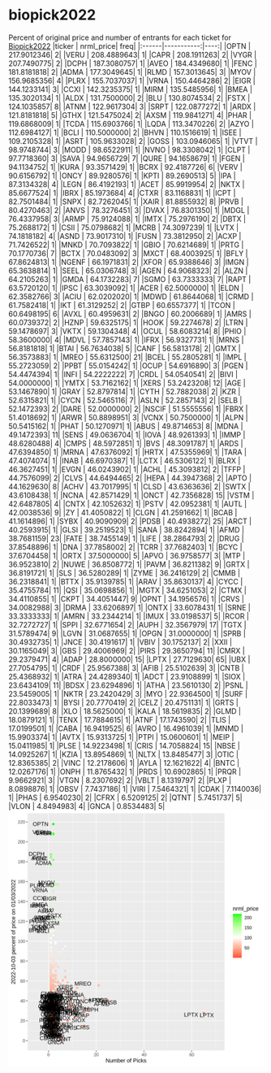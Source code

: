 # biopick2022
Percent of original price and number of entrants for each ticket for [Biopick2022](https://twitter.com/hashtag/Biopick2022)
|ticker |  nrml_price| freq|
|:------|-----------:|----:|
|OPTN   | 217.9012346|    2|
|VERU   | 208.4889643|    1|
|CAPR   | 208.1911263|    2|
|VYGR   | 207.7490775|    2|
|DCPH   | 187.3080757|    1|
|AVEO   | 184.4349680|    1|
|FENC   | 181.8181818|    2|
|ADMA   | 177.3049645|    1|
|RLMD   | 157.3013645|    3|
|MYOV   | 156.9685356|    4|
|PLRX   | 155.7037037|    1|
|VRNA   | 150.4464286|    2|
|EIGR   | 144.1233141|    3|
|CCXI   | 142.3235375|    1|
|MIRM   | 135.5485956|    1|
|BMEA   | 135.3020134|    1|
|ALDX   | 131.7500000|    2|
|BLU    | 130.8074534|    2|
|FSTX   | 124.1035857|    8|
|ATNM   | 122.9617304|    3|
|SRPT   | 122.0877272|    1|
|ARDX   | 121.8181818|    5|
|GTHX   | 121.5475024|    2|
|AXSM   | 119.9841271|    4|
|PHAR   | 119.6868009|    1|
|TCDA   | 115.6903766|    1|
|LQDA   | 113.3470226|    2|
|AZYO   | 112.6984127|    1|
|BCLI   | 110.5000000|    2|
|BHVN   | 110.1516619|    1|
|ISEE   | 109.2105328|    1|
|ASRT   | 105.9633028|    2|
|GOSS   | 103.0946065|    1|
|VTVT   |  98.9748744|    3|
|MODD   |  98.6522911|    1|
|NVNO   |  98.3308042|    1|
|CLPT   |  97.7718360|    3|
|SAVA   |  94.9656729|    7|
|QURE   |  94.1658679|    1|
|FGEN   |  94.1134752|    1|
|KURA   |  93.3571429|    1|
|BCRX   |  92.4187726|    6|
|VERV   |  90.6156792|    1|
|ONCY   |  89.9280576|    1|
|KPTI   |  89.2690513|    5|
|IPA    |  87.3134328|    4|
|LEGN   |  86.4192193|    1|
|ACET   |  85.9919954|    2|
|NKTX   |  85.6677524|    1|
|IBRX   |  85.1973684|    4|
|CTXR   |  83.1168831|    1|
|ICPT   |  82.7501484|    1|
|SNPX   |  82.7262045|    1|
|XAIR   |  81.8855932|    8|
|PRVB   |  80.4270463|    2|
|ANVS   |  78.3276451|    3|
|DVAX   |  76.8301350|    1|
|MDGL   |  76.4337958|    3|
|ARMP   |  75.9124088|    1|
|IMTX   |  75.2976190|    2|
|DBTX   |  75.2688172|    1|
|CSII   |  75.0798682|    1|
|MCRB   |  74.3097239|    1|
|LVTX   |  74.1818182|    4|
|ASND   |  73.9017310|    1|
|FUSN   |  73.3812950|    2|
|ACXP   |  71.7426522|    1|
|MNKD   |  70.7093822|    1|
|GBIO   |  70.6214689|    1|
|PRTG   |  70.1770736|    7|
|BCTX   |  70.0483092|    3|
|MXCT   |  68.4003925|    1|
|BFLY   |  67.8624813|    1|
|NGENF  |  66.1971831|    2|
|XFOR   |  65.9388646|    3|
|IMGN   |  65.3638814|    1|
|SEEL   |  65.0306748|    3|
|AGEN   |  64.9068323|    2|
|ALZN   |  64.2105263|    1|
|GMDA   |  64.1732283|    7|
|SGMO   |  63.7333333|    7|
|RAPT   |  63.5720120|    1|
|IPSC   |  63.3039092|    1|
|ACER   |  62.5000000|    1|
|ELDN   |  62.3582766|    3|
|ACIU   |  62.0202020|    1|
|MDWD   |  61.8644068|    1|
|CRMD   |  61.7582418|    1|
|IKT    |  61.3129252|    2|
|GTBP   |  60.6557377|    1|
|TCON   |  60.6498195|    6|
|AVXL   |  60.4959631|    2|
|BNGO   |  60.2006689|    1|
|AMRS   |  60.0739372|    2|
|HZNP   |  59.6325175|    1|
|HOOK   |  59.2274678|    2|
|LTRN   |  59.1478697|    3|
|VKTX   |  59.1304348|    4|
|OCUL   |  58.6083214|    8|
|PHIO   |  58.3600000|    4|
|MDVL   |  57.7857143|    1|
|IFRX   |  56.9327731|    1|
|MRNS   |  56.8181818|    1|
|BTAI   |  56.7634038|    5|
|CANF   |  56.5813178|    2|
|GMTX   |  56.3573883|    1|
|MREO   |  55.6312500|   21|
|BCEL   |  55.2805281|    1|
|IMPL   |  55.2723059|    2|
|PPBT   |  55.0154242|    1|
|OCUP   |  54.6916890|    3|
|PGEN   |  54.4474394|    1|
|INFI   |  54.2222222|    7|
|CRDL   |  54.0540541|    2|
|BIVI   |  54.0000000|    1|
|YMTX   |  53.7162162|    1|
|XERS   |  53.2423208|   12|
|AGE    |  53.1467890|    1|
|GRAY   |  52.8797814|    1|
|CYTH   |  52.7882038|    2|
|KZR    |  52.6315821|    1|
|CYCN   |  52.5465116|    7|
|ASLN   |  52.2857143|    2|
|SELB   |  52.1472393|    2|
|DARE   |  52.0000000|    2|
|NSCIF  |  51.5555556|    1|
|FBRX   |  51.4018692|    1|
|ARWR   |  50.8898951|    3|
|VCNX   |  50.7500000|    1|
|ALPN   |  50.5415162|    1|
|PHAT   |  50.1270971|    1|
|ABUS   |  49.8714653|    8|
|MDNA   |  49.1472393|   11|
|SENS   |  49.0636704|    1|
|IOVA   |  48.9261393|    1|
|IMMP   |  48.6280488|    4|
|CMPS   |  48.5972851|    1|
|BVS    |  48.3091787|    1|
|ARDS   |  47.6394850|    1|
|MRNA   |  47.6376092|    1|
|HRTX   |  47.5355969|    1|
|TARA   |  47.4074074|    1|
|INAB   |  46.6970387|    1|
|LCTX   |  46.5306122|    1|
|BLRX   |  46.3627451|    1|
|EVGN   |  46.0243902|    1|
|ACHL   |  45.3093812|    2|
|TFFP   |  44.7576099|    2|
|CLVS   |  44.6494465|    2|
|HEPA   |  44.3947368|    2|
|APTO   |  44.1629630|    8|
|ACHV   |  43.7017995|    1|
|CLSD   |  43.6363636|    2|
|SWTX   |  43.6108438|    1|
|NCNA   |  42.8571429|    1|
|ONCT   |  42.7356828|   15|
|VSTM   |  42.6487805|    4|
|CNTX   |  42.1052632|    1|
|PSTV   |  42.0952381|    1|
|AUTL   |  42.0038536|    9|
|ZY     |  41.4050822|    1|
|CLGN   |  41.2591662|    1|
|BCAB   |  41.1614896|    1|
|SYBX   |  40.9090909|    2|
|PDSB   |  40.4938272|   25|
|ARCT   |  40.2593915|    1|
|GLSI   |  39.2519523|    1|
|SANA   |  38.8242894|    1|
|AFMD   |  38.7681159|   23|
|FATE   |  38.7455149|    1|
|LIFE   |  38.2864793|    2|
|DRUG   |  37.8548896|    1|
|DNA    |  37.7858002|    2|
|TCRR   |  37.7682403|    1|
|BCYC   |  37.6704458|    1|
|ORTX   |  37.5000000|    5|
|APVO   |  36.9758577|    3|
|MTP    |  36.9523810|    2|
|NUWE   |  36.8508772|    1|
|PAVM   |  36.8211382|    9|
|GRTX   |  36.8191721|    1|
|SLS    |  36.5280289|    1|
|ZYME   |  36.2416129|    2|
|CMMB   |  36.2318841|    1|
|BTTX   |  35.9139785|    1|
|ARAV   |  35.8630137|    4|
|CYCC   |  35.4755784|   11|
|QSI    |  35.0698856|    1|
|MGTX   |  34.6251053|    2|
|CTMX   |  34.4110855|    1|
|CKPT   |  34.4051447|    9|
|OPNT   |  34.1956576|    1|
|CRVS   |  34.0082988|    3|
|DRMA   |  33.6206897|    1|
|ONTX   |  33.6078431|    1|
|SRNE   |  33.3333333|    1|
|AMRN   |  33.2344214|    1|
|IMUX   |  33.0198537|    5|
|RCOR   |  32.7272727|    1|
|SPPI   |  32.6771654|    2|
|AUPH   |  32.3567979|   17|
|TGTX   |  31.5789474|    9|
|LGVN   |  31.0687655|    1|
|OPGN   |  31.0000000|    1|
|SPRB   |  30.4932735|    1|
|JNCE   |  30.4191617|    1|
|VBIV   |  30.1752137|    2|
|XXII   |  30.1165049|    3|
|GBS    |  29.4006969|    2|
|PIRS   |  29.3650794|   11|
|CMRX   |  29.2379471|    4|
|ADAP   |  28.8000000|   15|
|LPTX   |  27.7129630|   65|
|UBX    |  27.7054795|    1|
|CRDF   |  25.9567388|    3|
|AFIB   |  25.5102639|    3|
|CNTB   |  25.4368932|    1|
|ATRA   |  24.4289340|    1|
|ADCT   |  23.9108899|    1|
|SIOX   |  23.6434109|   11|
|BDSX   |  23.6294896|    1|
|ATHA   |  23.5610130|    2|
|PSNL   |  23.5459005|    1|
|NKTR   |  23.2420429|    3|
|MYO    |  22.9364500|    1|
|SURF   |  22.8033473|    1|
|BYSI   |  20.7770419|    2|
|CELZ   |  20.4751131|    1|
|GRTS   |  20.1399689|    8|
|XLO    |  18.5625000|    1|
|KALA   |  18.5619835|    2|
|GLMD   |  18.0879121|    1|
|TENX   |  17.7884615|    1|
|ATNF   |  17.1743590|    2|
|TLIS   |  17.0199501|    1|
|CABA   |  16.9419525|    6|
|AVRO   |  16.4961039|    1|
|MNMD   |  15.9903374|    1|
|AVTX   |  15.9313725|    1|
|PTPI   |  15.0600601|    1|
|MEIP   |  15.0411985|    1|
|PLSE   |  14.9223498|    1|
|CRIS   |  14.7058824|   15|
|NBSE   |  14.0925267|    1|
|KZIA   |  13.8954869|    1|
|NLTX   |  13.8485477|    3|
|OTIC   |  12.8365385|    2|
|VINC   |  12.2178606|    1|
|AYLA   |  12.1621622|    4|
|BNTC   |  12.0267176|    1|
|ONPH   |  11.8765432|    1|
|PRDS   |  10.6902865|    1|
|PRQR   |   9.9662921|    3|
|VTGN   |   8.2307692|    2|
|VBLT   |   8.1319797|    2|
|PLXP   |   8.0898876|    1|
|OBSV   |   7.7437186|    1|
|VIRI   |   7.5464321|    1|
|CDAK   |   7.1140036|    1|
|PHAS   |   6.9540230|    2|
|CFRX   |   6.5209125|    2|
|QTNT   |   5.7451737|    5|
|VLON   |   4.8494983|    4|
|GNCA   |   0.8534483|    5|
![retvspicks](biopicks.png?raw=true)
